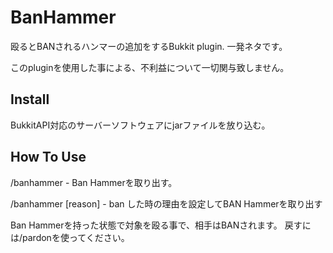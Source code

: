 # BanHammer
殴るとBANされるハンマーの追加をするBukkit plugin.
一発ネタです。

このpluginを使用した事による、不利益について一切関与致しません。

## Install
BukkitAPI対応のサーバーソフトウェアにjarファイルを放り込む。

## How To Use

/banhammer - Ban Hammerを取り出す。

/banhammer [reason] - ban した時の理由を設定してBAN Hammerを取り出す

Ban Hammerを持った状態で対象を殴る事で、相手はBANされます。
戻すには/pardonを使ってください。
